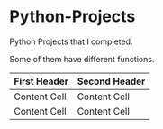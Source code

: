 # Python-Projects
Python Projects that I completed.

Some of them have different functions.

| First Header  | Second Header |
| ------------- | ------------- |
| Content Cell  | Content Cell  |
| Content Cell  | Content Cell  |
